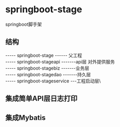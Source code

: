 # springboot-stage
springboot脚手架

## 结构
   ----- springboot-stage         ------ 父工程\
   ----- springboot-stageapi      -------api层 对外提供服务 \
   ----- springboot-stagebiz      -------业务层\
   ----- springboot-stagedao      -------持久层\
   ----- springboot-stageservice      ---工程启动层\
   

## 集成简单API层日志打印


## 集成Mybatis
